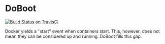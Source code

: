 DoBoot
======
[![Build Status on TravisCI](https://secure.travis-ci.org/tueftler/doboot.png)](http://travis-ci.org/tueftler/doboot)

Docker yields a "start" event when containers start. This, however, does not mean they can be considered up and running. DoBoot fills this gap.